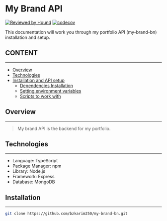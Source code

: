 # My Brand API

[![Reviewed by Hound](https://img.shields.io/badge/Reviewed_by-Hound-8E64B0.svg)](https://houndci.com)
[![codecov](https://codecov.io/gh/bzkarim250/my-brand-bn/graph/badge.svg?token=KL16W4BUW4)](https://codecov.io/gh/bzkarim250/my-brand-bn)


This documentation will work you through my portfolio API (my-brand-bn) installation and setup.

## CONTENT
---
* [Overview](#overview)
* [Technologies](#technologies)
* [Installation and API setup](#installation)
  * [Dependencies Installation](#dependency-installation)
  * [Setting environment variables](#environment-variables)
  * [Scripts to work with](#scripts)

## Overview
---
> My brand API is the backend for my portfolio.

## Technologies
---
- Language: TypeScript
- Package Manager: npm
- Library: Node.js
- Framework: Express
- Database: MongoDB

## Installation
---
```bash
git clone https://github.com/bzkarim250/my-brand-bn.git
